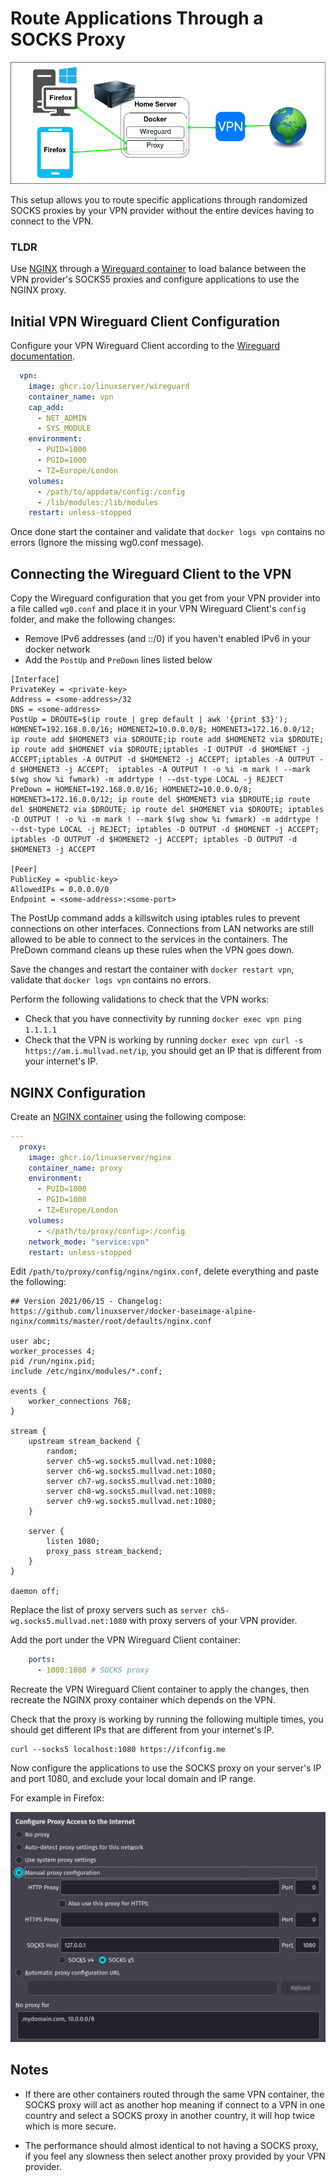 # Route Applications Through a SOCKS Proxy
![socks](images/socks.png)

This setup allows you to route specific applications through randomized SOCKS proxies by your VPN provider without the entire devices having to connect to the VPN.

### TLDR

Use [NGINX](https://github.com/linuxserver/docker-nginx) through a [Wireguard container](https://github.com/linuxserver/docker-wireguard) to load balance between the VPN provider's SOCKS5 proxies and configure applications to use the NGINX proxy.

## Initial VPN Wireguard Client Configuration

Configure your VPN Wireguard Client according to the [Wireguard documentation](https://github.com/linuxserver/docker-wireguard).

```YAML
  vpn:
    image: ghcr.io/linuxserver/wireguard
    container_name: vpn
    cap_add:
      - NET_ADMIN
      - SYS_MODULE
    environment:
      - PUID=1000
      - PGID=1000
      - TZ=Europe/London
    volumes:
      - /path/to/appdata/config:/config
      - /lib/modules:/lib/modules
    restart: unless-stopped
```

Once done start the container and validate that `docker logs vpn` contains no errors (Ignore the missing wg0.conf message).

## Connecting the Wireguard Client to the VPN

Copy the Wireguard configuration that you get from your VPN provider into a file called `wg0.conf` and place it in your VPN Wireguard Client's `config` folder, and make the following changes:

- Remove IPv6 addresses (and ::/0) if you haven't enabled IPv6 in your docker network
- Add the `PostUp` and `PreDown` lines listed below
```Nginx
[Interface]
PrivateKey = <private-key>
Address = <some-address>/32
DNS = <some-address>
PostUp = DROUTE=$(ip route | grep default | awk '{print $3}'); HOMENET=192.168.0.0/16; HOMENET2=10.0.0.0/8; HOMENET3=172.16.0.0/12; ip route add $HOMENET3 via $DROUTE;ip route add $HOMENET2 via $DROUTE; ip route add $HOMENET via $DROUTE;iptables -I OUTPUT -d $HOMENET -j ACCEPT;iptables -A OUTPUT -d $HOMENET2 -j ACCEPT; iptables -A OUTPUT -d $HOMENET3 -j ACCEPT;  iptables -A OUTPUT ! -o %i -m mark ! --mark $(wg show %i fwmark) -m addrtype ! --dst-type LOCAL -j REJECT
PreDown = HOMENET=192.168.0.0/16; HOMENET2=10.0.0.0/8; HOMENET3=172.16.0.0/12; ip route del $HOMENET3 via $DROUTE;ip route del $HOMENET2 via $DROUTE; ip route del $HOMENET via $DROUTE; iptables -D OUTPUT ! -o %i -m mark ! --mark $(wg show %i fwmark) -m addrtype ! --dst-type LOCAL -j REJECT; iptables -D OUTPUT -d $HOMENET -j ACCEPT; iptables -D OUTPUT -d $HOMENET2 -j ACCEPT; iptables -D OUTPUT -d $HOMENET3 -j ACCEPT

[Peer]
PublicKey = <public-key>
AllowedIPs = 0.0.0.0/0
Endpoint = <some-address>:<some-port>
```
The PostUp command adds a killswitch using iptables rules to prevent connections on other interfaces. Connections from LAN networks are still allowed to be able to connect to the services in the containers.
The PreDown command cleans up these rules when the VPN goes down.

Save the changes and restart the container with `docker restart vpn`, validate that `docker logs vpn` contains no errors.

Perform the following validations to check that the VPN works:

- Check that you have connectivity by running `docker exec vpn ping 1.1.1.1`
- Check that the VPN is working by running `docker exec vpn curl -s https://am.i.mullvad.net/ip`, you should get an IP that is different from your internet's IP.

## NGINX Configuration

Create an [NGINX container](https://github.com/linuxserver/docker-nginx) using the following compose:

```YAML
---
  proxy:
    image: ghcr.io/linuxserver/nginx
    container_name: proxy
    environment:
      - PUID=1000
      - PGID=1000
      - TZ=Europe/London
    volumes:
      - </path/to/proxy/config>:/config
    network_mode: "service:vpn"
    restart: unless-stopped

```

Edit `/path/to/proxy/config/nginx/nginx.conf`, delete everything and paste the following:

```Nginx
## Version 2021/06/15 - Changelog: https://github.com/linuxserver/docker-baseimage-alpine-nginx/commits/master/root/defaults/nginx.conf

user abc;
worker_processes 4;
pid /run/nginx.pid;
include /etc/nginx/modules/*.conf;

events {
	worker_connections 768;
}

stream {
    upstream stream_backend {
        random;
        server ch5-wg.socks5.mullvad.net:1080;
        server ch6-wg.socks5.mullvad.net:1080;
        server ch7-wg.socks5.mullvad.net:1080;
        server ch8-wg.socks5.mullvad.net:1080;
        server ch9-wg.socks5.mullvad.net:1080;
    }
    
    server {
        listen 1080;
        proxy_pass stream_backend;
    }
}

daemon off;
```

Replace the list of proxy servers such as `server ch5-wg.socks5.mullvad.net:1080` with proxy servers of your VPN provider.

Add the port under the VPN Wireguard Client container:

```YAML
    ports:
      - 1080:1080 # SOCKS proxy
```

Recreate the VPN Wireguard Client container to apply the changes, then recreate the NGINX proxy container which depends on the VPN.

Check that the proxy is working by running the following multiple times, you should get different IPs that are different from your internet's IP.

```
curl --socks5 localhost:1080 https://ifconfig.me
```

Now configure the applications to use the SOCKS proxy on your server's IP and port 1080, and exclude your local domain and IP range.

For example in Firefox:

![socks2](images/socks2.png)

## Notes

- If there are other containers routed through the same VPN container, the SOCKS proxy will act as another hop meaning if connect to a VPN in one country and select a SOCKS proxy in another country, it will hop twice which is more secure.

- The performance should almost identical to not having a SOCKS proxy, if you feel any slowness then select another proxy provided by your VPN provider.